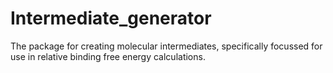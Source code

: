 # Intermediate_generator
The package for creating molecular intermediates, specifically focussed for use in relative binding free energy calculations.
